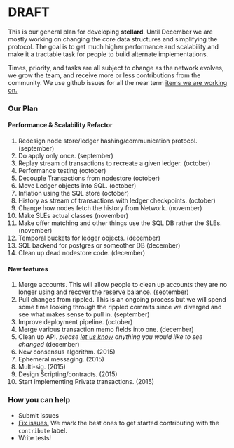 # DRAFT

This is our general plan for developing **stellard**. Until December we are mostly working on changing the core data structures and simplifying the protocol. The goal is to get much higher performance and scalability and make it a tractable task for people to build alternate implementations.

Times, priority, and tasks are all subject to change as the network evolves, we grow the team, and receive more or less contributions from the community. We use github issues for all the near term [items we are working on.](https://github.com/stellar/stellard/issues)

### Our Plan

#### Performance & Scalability Refactor
1. Redesign node store/ledger hashing/communication protocol. (september)
2. Do apply only once. (september)
3. Replay stream of transactions to recreate a given ledger. (october)
4. Performance testing (october)
5. Decouple Transactions from nodestore (october)
6. Move Ledger objects into SQL. (october)
7. Inflation using the SQL store (october)
8. History as stream of transactions with ledger checkpoints. (october)
9. Change how nodes fetch the history from Network. (november)
10. Make SLEs actual classes (november)
11. Make offer matching and other things use the SQL DB rather the SLEs. (november) 
12. Temporal buckets for ledger objects. (december)
13. SQL backend for postgres or someother DB (december)
14. Clean up dead nodestore code. (december)


#### New features
1. Merge accounts. This will allow people to clean up accounts they are no longer using and recover the reserve balance.  (september)
2. Pull changes from rippled. This is an ongoing process but we will spend some time looking through the rippled commits since we diverged and see what makes sense to pull in. (september)
3. Improve deployment pipeline. (october)
4. Merge various transaction memo fields into one. (december)
5. Clean up API. *please [let us know](https://github.com/stellar/stellar-protocol/issues) anything you would like to see changed* (december)
6. New consensus algorithm. (2015)
7. Ephemeral messaging. (2015)
8. Multi-sig. (2015)
9. Design Scripting/contracts. (2015)
10. Start implementing Private transactions. (2015)
 

### How you can help
- Submit issues
- [Fix issues.](https://github.com/stellar/stellard/labels/contribute) We mark the best ones to get started contributing with the `contribute` label.
- Write tests!
